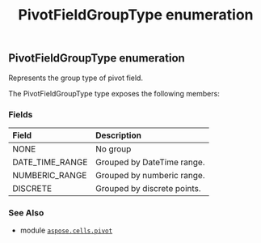 ﻿---
title: PivotFieldGroupType enumeration
second_title: Aspose.Cells for Python via .NET API References
description: 
type: docs
weight: 300
url: /aspose.cells.pivot/pivotfieldgrouptype/
is_root: false
---

## PivotFieldGroupType enumeration

Represents the group type of pivot field.



The PivotFieldGroupType type exposes the following members:

### Fields
| Field | Description |
| :- | :- |
| NONE | No group |
| DATE_TIME_RANGE | Grouped by DateTime range. |
| NUMBERIC_RANGE | Grouped by numberic range. |
| DISCRETE | Grouped by discrete points. |



### See Also
* module [`aspose.cells.pivot`](..)
